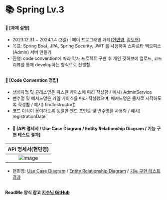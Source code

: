 ####
# 📚 Spring Lv.3
#### 📌 [과제 설명]
- 2023.12.31 ~ 2024.1.4 (3일) | 페어 프로그래밍 과제([현민영](https://github.com/95hyun), [김도현](https://github.com/DoKkangs))
- 목표: Spring Boot, JPA, Spring Security, JWT 를 사용하여 스파르타 백오피스(Admin) 서버 만들기
- 진행: code convention에 따라 각자 프로젝트 구현 후 개인 깃허브에 업로드, 코드 리뷰를 통해 develop하는 방식으로 진행함
##
#### 📌 [Code Convention 정립]
- 생성자명 및 클래스명은 파스칼 케이스에 따라 작성함 / 예시) AdminService
- 변수명 및 메서드명은 카멜 케이스를 따라 작성했으며, 메서드명은 동사로 시작하도록 작성함 / 예시) findInstructor()
- 코드 이식이 용이하도록 동일한 엔드 포인트 및 변수명을 사용함 / 예시) registrationDate
- #### 📌 [API 명세서 / Use Case Diagram / Entity Relationship Diagram / 기능 구현 테스트 결과]
|API 명세서(현민영)|
|:---:|
|![image](https://github.com/95hyun/spring-hanghae99-assignment-level3/assets/151743721/53b710ca-b5b4-425c-b8d9-4b05e5328084)|
- 현민영: [Use Case Diagram](https://github.com/95hyun/spring-hanghae99-assignment-level3/assets/151743721/41c333ae-0598-4863-bac6-c98af682b9d6) / [Entity Relationship Diagram](https://github.com/95hyun/spring-hanghae99-assignment-level3/assets/151743721/c10286a4-22fe-4274-9d84-7fb7cdaf7c15) / [기능 구현 테스트 결과](https://github.com/95hyun/spring-hanghae99-assignment-level3/files/13827106/default.pdf)
##
#### ReadMe 양식 참고 [지수님 GitHub](https://github.com/jisulee-shsf/spring-hanghae99-assignment-level2)
